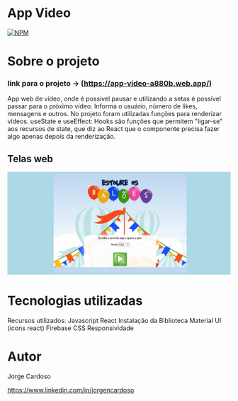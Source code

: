 # App Video
[![NPM](https://img.shields.io/npm/l/react)](https://github.com/JORGECARDOSODEV/jogobaloes/blob/main/LICENSE) 

# Sobre o projeto

### link para o projeto -> (https://app-video-a880b.web.app/)

App web de vídeo, onde é possivel pausar e utilizando a setas é possível passar para o próximo vídeo. Informa o usuário, número de likes, mensagens e outros.
No projeto foram utilizadas funções para renderizar vídeos.
useState e useEffect: Hooks são funções que permitem "ligar-se" aos recursos de state, que diz ao React que o componente precisa fazer algo apenas depois da renderização.

## Telas web
![Web 1](https://github.com/JORGECARDOSODEV/jogobaloes/blob/main/indexbaloes.jpg)

# Tecnologias utilizadas
Recursos utilizados:
Javascript
React
Instalação da Biblioteca Material UI (icons react)
Firebase
CSS
Responsividade

# Autor
Jorge Cardoso

https://www.linkedin.com/in/jorgencardoso

